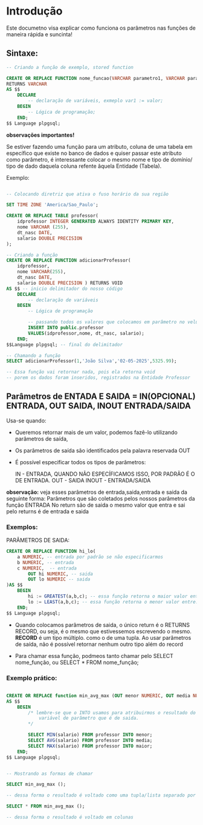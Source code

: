 # Introdução 
Este documetno visa explicar como funciona os parâmetros nas funções de maneira rápida e suncinta! 

## Sintaxe:

```sql
-- Criando a função de exemplo, stored function

CREATE OR REPLACE FUNCTION nome_funcao(VARCHAR parametro1, VARCHAR parametro2, ...)
RETURNS VARCHAR 
AS $$ 
    DECLARE
        -- declaração de variáveis, exmeplo var1 := valor; 
    BEGIN   
        -- Lógica de programação;
    END;
$$ Language plpgsql; 
```

**observações importantes!**

Se estiver fazendo uma função para um atributo, coluna de uma tabela em específico que existe no banco de dados e quiser passar este atributo como parâmetro, é interessante colocar o mesmo nome e tipo de domínio/ tipo de dado daquela coluna refente âquela Entidade (Tabela). 

Exemplo:
```sql

-- Colocando diretriz que ativa o fuso horário da sua região

SET TIME ZONE 'America/Sao_Paulo';

CREATE OR REPLACE TABLE professor(
    idprofessor INTEGER GENERATED ALWAYS IDENTITY PRIMARY KEY, 
    nome VARCHAR (255),
    dt_nasc DATE,
    salario DOUBLE PRECISION
);

-- Criando a função
CREATE OR REPLACE FUNCTION adicionarProfessor(
    idprofessor, 
    nome VARCHAR(255),
    dt_nasc DATE,
    salario DOUBLE PRECISION ) RETURNS VOID
AS $$ -- inicio delimitador do nosso código
    DECLARE
        -- declaração de variáveis
    BEGIN
        -- Lógica de programação    

        -- passando todos os valores que colocamos em parâmetro no velues
        INSERT INTO public.professor 
        VALUES(idprofessor,nome, dt_nasc, salario);
    END;
$$Language plpgsql; -- final do delimitador 

-- Chamando a função
SELECT adicionarProfessor(1,'João Silva','02-05-2025',5325.99);

-- Essa função vai retornar nada, pois ela retorna void
-- porem os dados foram inseridos, registrados na Entidade Professor
```

## Parâmetros de ENTADA E SAIDA = IN(OPCIONAL) ENTRADA, OUT SAIDA, INOUT ENTRADA/SAIDA

Usa-se quando:

- Queremos retornar mais de um valor, podemos fazê-lo utilizando parâmetros de saída,

- Os parâmetros de saída são identificados pela palavra reservada OUT

- É possível especificar todos os tipos de parâmetros:  
    
    IN - ENTRADA, QUANDO NÃO ESPECÍFICAMOS ISSO, POR PADRÃO É O DE ENTRADA.
    OUT - SAIDA
    INOUT - ENTRADA/SAIDA

**observação:** veja esses parâmetros de entrada,saida,entrada e saida da seguinte forma: 
    Parâmetros que são coletados pelos nossos parâmetros da função ENTRADA
    No return são de saida
    o mesmo valor que entra e sai pelo returns é de entrada e saida

###  Exemplos:

PARÂMETROS DE SAIDA:

```sql
CREATE OR REPLACE FUNCTION hi_lo(
    a NUMERIC, -- entrada por padrão se não especificarmos 
    b NUMERIC, -- entrada 
    c NUMERIC,  -- entrada 
        OUT hi NUMERIC, -- saida 
        OUT lo NUMERIC -- saida  
)AS $$ 
    BEGIN
        hi := GREATEST(a,b,c); -- essa função retorna o maior valor entre: a,b,c
        lo := LEAST(a,b,c); -- essa função retorna o menor valor entre: a,b,c
    END;
$$ Language plpgsql;
```
- Quando colocamos parâmetros de saida, o único return é o RETURNS RECORD, ou seja, é o mesmo que estivessemos escrevendo o mesmo. **RECORD** é um tipo múltiplo. como o de uma tupla. Ao usar parâmetros de saída, não é possível retornar nenhum outro tipo além do record

- Para chamar essa função, podmeos tanto chamar pelo SELECT nome_função, ou SELECT * FROM nome_função;


### Exemplo prático:

```sql

CREATE OR REPLACE function min_avg_max (OUT menor NUMERIC, OUT media NUMERIC, OUT maior numeric )
AS $$
    BEGIN
        /* lembre-se que o INTO usamos para atribuirmos o resultado do SELECT na
            variável de parâmetro que é de saida.
        */

        SELECT MIN(salario) FROM professor INTO menor;
        SELECT AVG(salario) FROM professor INTO media;
        SELECT MAX(salario) FROM professor INTO maior;
    END;
$$ Language plpgsql;


-- Mostrando as formas de chamar

SELECT min_avg_max ();

-- dessa forma o resultado é voltado como uma tupla/lista separado por vírgula.

SELECT * FROM min_avg_max ();

-- dessa forma o resultado é voltado em colunas

```
